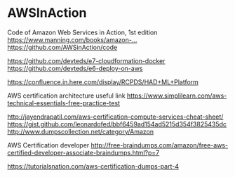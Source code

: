 
# AWSInAction
Code of Amazon Web Services in Action, 1st edition https://www.manning.com/books/amazon-…
https://github.com/AWSinAction/code

https://github.com/devteds/e7-cloudformation-docker
https://github.com/devteds/e6-deploy-on-aws

https://confluence.in.here.com/display/RCPDS/HAD+ML+Platform

AWS certification architecture useful link
https://www.simplilearn.com/aws-technical-essentials-free-practice-test

http://jayendrapatil.com/aws-certification-compute-services-cheat-sheet/
https://gist.github.com/leonardofed/bbf6459ad154ad5215d354f3825435dc
http://www.dumpscollection.net/category/Amazon


AWS Certification developer
http://free-braindumps.com/amazon/free-aws-certified-developer-associate-braindumps.html?p=7


https://tutorialsnation.com/aws-certification-dumps-part-4


